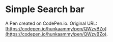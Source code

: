 # Simple Search bar 

A Pen created on CodePen.io. Original URL: [https://codepen.io/hunkaammy/pen/QWzvBZo](https://codepen.io/hunkaammy/pen/QWzvBZo).

